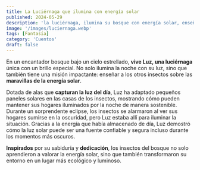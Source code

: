 ```yaml
---
title: La Luciérnaga que ilumina con energía solar
published: 2024-05-29
description: 'la luciérnaga, ilumina su bosque con energía solar, enseñando a otros insectos sobre sostenibilidad y ciencia.'
image: '/images/luciernaga.webp'
tags: [Fantasía]
category: 'Cuentos'
draft: false 
---
```

En un encantador bosque bajo un cielo estrellado, **vive Luz, una luciérnaga** única con un brillo especial. No solo ilumina la noche con su luz, sino que también tiene una misión impactante: enseñar a los otros insectos sobre las **maravillas de la energía solar**.

Dotada de alas que **capturan la luz del día**, Luz ha adaptado pequeños paneles solares en las casas de los insectos, mostrando cómo pueden mantener sus hogares iluminados por la noche de manera sostenible. Durante un sorprendente eclipse, los insectos se alarmaron al ver sus hogares sumirse en la oscuridad, pero Luz estaba allí para iluminar la situación. Gracias a la energía que había almacenado de día, Luz demostró cómo la luz solar puede ser una fuente confiable y segura incluso durante los momentos más oscuros.

**Inspirados** por su sabiduría y **dedicación**, los insectos del bosque no solo aprendieron a valorar la energía solar, sino que también transformaron su entorno en un lugar más ecológico y luminoso.